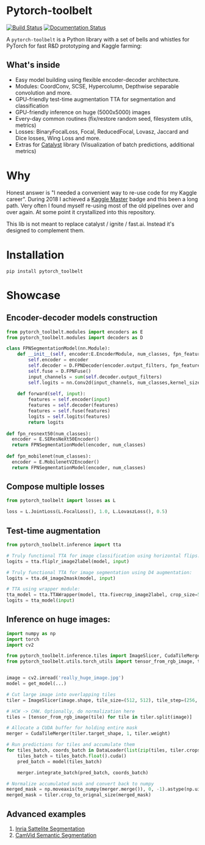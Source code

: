 # Pytorch-toolbelt

[![Build Status](https://travis-ci.org/BloodAxe/pytorch-toolbelt.svg?branch=develop)](https://travis-ci.org/BloodAxe/pytorch-toolbelt)
[![Documentation Status](https://readthedocs.org/projects/pytorch-toolbelt/badge/?version=latest)](https://pytorch-toolbelt.readthedocs.io/en/latest/?badge=latest)


A `pytorch-toolbelt` is a Python library with a set of bells and whistles for PyTorch for fast R&D prototyping and Kaggle farming:

## What's inside

* Easy model building using flexible encoder-decoder architecture.
* Modules: CoordConv, SCSE, Hypercolumn, Depthwise separable convolution and more.
* GPU-friendly test-time augmentation TTA for segmentation and classification
* GPU-friendly inference on huge (5000x5000) images
* Every-day common routines (fix/restore random seed, filesystem utils, metrics)
* Losses: BinaryFocalLoss, Focal, ReducedFocal, Lovasz, Jaccard and Dice losses, Wing Loss and more.
* Extras for [Catalyst](https://github.com/catalyst-team/catalyst) library (Visualization of batch predictions, additional metrics) 

# Why

Honest answer is "I needed a convenient way to re-use code for my Kaggle career". 
During 2018 I achieved a [Kaggle Master](https://www.kaggle.com/bloodaxe) badge and this been a long path. 
Very often I found myself re-using most of the old pipelines over and over again. 
At some point it crystallized into this repository. 

This lib is not meant to replace catalyst / ignite / fast.ai. Instead it's designed to complement them.

# Installation

`pip install pytorch_toolbelt`

# Showcase

## Encoder-decoder models construction

```python
from pytorch_toolbelt.modules import encoders as E
from pytorch_toolbelt.modules import decoders as D

class FPNSegmentationModel(nn.Module):
    def __init__(self, encoder:E.EncoderModule, num_classes, fpn_features=128):
        self.encoder = encoder
        self.decoder = D.FPNDecoder(encoder.output_filters, fpn_features=fpn_features)
        self.fuse = D.FPNFuse()
        input_channels = sum(self.decoder.output_filters)
        self.logits = nn.Conv2d(input_channels, num_classes,kernel_size=1)
        
    def forward(self, input):
        features = self.encoder(input)
        features = self.decoder(features)
        features = self.fuse(features)
        logits = self.logits(features)
        return logits
        
def fpn_resnext50(num_classes):
  encoder = E.SEResNeXt50Encoder()
  return FPNSegmentationModel(encoder, num_classes)
  
def fpn_mobilenet(num_classes):
  encoder = E.MobilenetV2Encoder()
  return FPNSegmentationModel(encoder, num_classes)
```

## Compose multiple losses

```python
from pytorch_toolbelt import losses as L

loss = L.JointLoss(L.FocalLoss(), 1.0, L.LovaszLoss(), 0.5)
```

## Test-time augmentation

```python
from pytorch_toolbelt.inference import tta

# Truly functional TTA for image classification using horizontal flips:
logits = tta.fliplr_image2label(model, input)

# Truly functional TTA for image segmentation using D4 augmentation:
logits = tta.d4_image2mask(model, input)

# TTA using wrapper module:
tta_model = tta.TTAWrapper(model, tta.fivecrop_image2label, crop_size=512)
logits = tta_model(input)
```

## Inference on huge images:

```python
import numpy as np
import torch
import cv2

from pytorch_toolbelt.inference.tiles import ImageSlicer, CudaTileMerger
from pytorch_toolbelt.utils.torch_utils import tensor_from_rgb_image, to_numpy


image = cv2.imread('really_huge_image.jpg')
model = get_model(...)

# Cut large image into overlapping tiles
tiler = ImageSlicer(image.shape, tile_size=(512, 512), tile_step=(256, 256), weight='pyramid')

# HCW -> CHW. Optionally, do normalization here
tiles = [tensor_from_rgb_image(tile) for tile in tiler.split(image)]

# Allocate a CUDA buffer for holding entire mask
merger = CudaTileMerger(tiler.target_shape, 1, tiler.weight)

# Run predictions for tiles and accumulate them
for tiles_batch, coords_batch in DataLoader(list(zip(tiles, tiler.crops)), batch_size=8, pin_memory=True):
    tiles_batch = tiles_batch.float().cuda()
    pred_batch = model(tiles_batch)

    merger.integrate_batch(pred_batch, coords_batch)

# Normalize accumulated mask and convert back to numpy
merged_mask = np.moveaxis(to_numpy(merger.merge()), 0, -1).astype(np.uint8)
merged_mask = tiler.crop_to_orignal_size(merged_mask)
```

## Advanced examples

1. [Inria Sattelite Segmentation](https://github.com/BloodAxe/Catalyst-Inria-Segmentation-Example)
1. [CamVid Semantic Segmentation](https://github.com/BloodAxe/Catalyst-CamVid-Segmentation-Example)